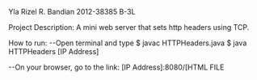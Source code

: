 Yla Rizel R. Bandian
2012-38385
B-3L

Project Description: A mini web server that sets http headers using TCP.

How to run: 
--Open terminal and type
   $ javac HTTPHeaders.java
   $ java HTTPHeaders [IP Address]

--On your browser, go to the link:
   [IP Address]:8080/[HTML FILE

